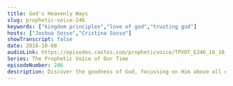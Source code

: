 ```yaml
---
title: God's Heavenly Ways
slug: prophetic-voice-246
keywords: ["kingdom principles","love of god","trusting god"]
hosts: ["Joshua Sosso","Cristina Sosso"]
showTranscript: false
date: 2016-10-08
audioLink: https://episodes.castos.com/propheticvoice/TPVOT_E246_16_10_08-09_God%27s_Heavenly_Ways.mp3
Series: The Prophetic Voice of Our Time
episodeNumber: 246
description: Discover the goodness of God, focussing on Him above all earthly things, trusting that His ways and thoughts are heavenly.
---
```

